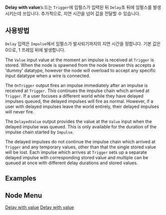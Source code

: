 <languages></languages>

**Delay with value**노드는 `Trigger`에 임펄스가 입력된 뒤 `Delay`초 뒤에
임펄스를 발생시키는데 쓰입니다. 추가적으로, 지연 시간을 넘어 값을 전달할
수 있습니다.

## 사용방법

`Delay` 입력은 `Impulse`에서 임펄스가 발사되기까지의 지연 시간을
정합니다. 기본 값은 0으로, 1 프레임 뒤에 발생합니다.

The `Value` input value at the moment an impulse is received at
`Trigger` is stored. When the node is spawned from the node browser this
accepts a 'dummy' datatype, however the node will overload to accept any
specific input datatype when a wire is connected.

The `OnTrigger` output fires an impulse immediately after an impulse is
received at `Trigger`. This continues the impulse chain which arrived at
`Trigger`. If a user focuses a different world while they have delayed
impulses queued, the delayed impulses will fire as normal. However, if a
user with delayed impulses leave the world entirely, their delayed
impulses will never fire.

The `DelayedValue` output provides the value at the `Value` input when
the delayed impulse was queued. This is only available for the duration
of the impulse chain started by `Impulse`.

The delayed impulses do not continue the impulse chain which arrived at
`Trigger` and any temporary values, other than that the single stored
value will be lost. Each impulse which arrives at `Trigger` sets up a
separate delayed impulse with corresponding stored value and multiple
can be queued at once with different delay durations and stored values.

## Examples

## Node Menu

[Delay with value](Category:Protoflux{{#translation:}} "wikilink")
[Delay with value](Category:Protoflux:Flow{{#translation:}} "wikilink")